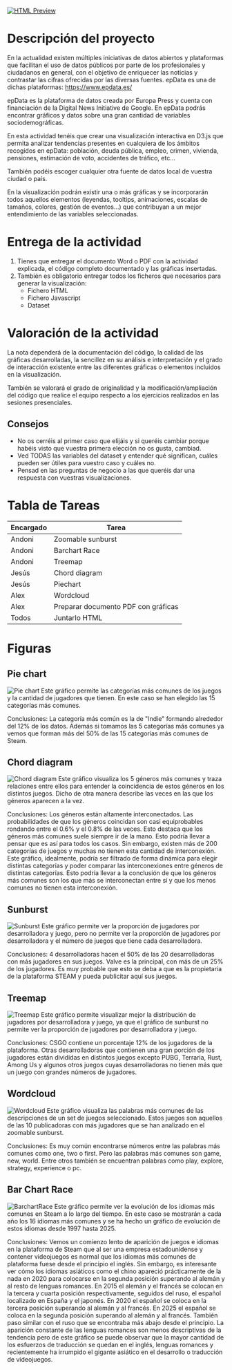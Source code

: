 [![HTML Preview](https://img.shields.io/badge/HTML-Preview-brightgreen)](https://html-preview.github.io/?url=https://github.com/AndoniAranguren/HerramientasDeVisualizacionSteam/blob/main/index.html)
# Descripción del proyecto

En la actualidad existen múltiples iniciativas de datos abiertos y plataformas que facilitan el uso de datos públicos por parte de los profesionales y ciudadanos en general, con el objetivo de enriquecer las noticias y contrastar las cifras ofrecidas por las diversas fuentes. epData es una de dichas plataformas: https://www.epdata.es/

epData es la plataforma de datos creada por Europa Press y cuenta con financiación de la Digital News Initiative de Google. En epData podrás encontrar gráficos y datos sobre una gran cantidad de variables sociodemográficas.

En esta actividad tenéis que crear una visualización interactiva en D3.js que permita analizar tendencias presentes en cualquiera de los ámbitos recogidos en epData: población, deuda pública, empleo, crimen, vivienda, pensiones, estimación de voto, accidentes de tráfico, etc…

También podéis escoger cualquier otra fuente de datos local de vuestra ciudad o país.

En la visualización podrán existir una o más gráficas y se incorporarán todos aquellos elementos (leyendas, tooltips, animaciones, escalas de tamaños, colores, gestión de eventos…) que contribuyan a un mejor entendimiento de las variables seleccionadas.

# Entrega de la actividad

1. Tienes que entregar el documento Word o PDF con la actividad explicada, el código completo documentado y las gráficas insertadas. 
2. También es obligatorio entregar todos los ficheros que necesarios para generar la visualización:
   - Fichero HTML
   - Fichero Javascript
   - Dataset 

# Valoración de la actividad

La nota dependerá de la documentación del código, la calidad de las gráficas desarrolladas, la sencillez en su análisis e interpretación y el grado de interacción existente entre las diferentes gráficas o elementos incluidos en la visualización.

También se valorará el grado de originalidad y la modificación/ampliación del código que realice el equipo respecto a los ejercicios realizados en las sesiones presenciales.
## Consejos
- No os cerréis al primer caso que elijáis y si queréis cambiar porque habéis visto que vuestra primera elección no os gusta, cambiad.
- Ved TODAS las variables del dataset y entender qué significan, cuáles pueden ser útiles para vuestro caso y cuáles no.
- Pensad en las preguntas de negocio a las que queréis dar una respuesta con vuestras visualizaciones.

# Tabla de Tareas
| Encargado | Tarea                               |
|-----------|-------------------------------------|
| Andoni    | Zoomable sunburst                   |
| Andoni    | Barchart Race                       |
| Andoni    | Treemap                             |
| Jesús     | Chord diagram                       |
| Jesús     | Piechart                            |
| Alex      | Wordcloud                           |
| Alex      | Preparar documento PDF con gráficas |
| Todos     | Juntarlo HTML                       |

# Figuras
## Pie chart
![Pie chart](figures/Piechart.png)
Este gráfico permite las categorías más comunes de los juegos y la cantidad de jugadores que tienen. En este caso se han elegido las 15 categorías más comunes.

Conclusiones: La categoría más común es la de "Indie" formando alrededor del 12% de los datos. Además si tomamos las 5 categorías más comunes ya vemos que forman más del 50% de las 15 categorías más comunes de Steam.

## Chord diagram
![Chord diagram](figures/ChordDiagram.png)
Este gráfico visualiza los 5 géneros más comunes y traza relaciones entre ellos para entender la coincidencia de estos géneros en los distintos juegos. Dicho de otra manera describe las veces en las que los géneros aparecen a la vez.

Conclusiones: Los géneros están altamente interconectados. Las probabilidades de que los géneros coincidan son casi equiprobables rondando entre el 0.6% y el 0.8% de las veces. Esto destaca que los géneros más comunes suele siempre ir de la mano. Esto podría llevar a pensar que es así para todos los casos. Sin embargo, existen más de 200 categorías de juegos y muchas no tienen esta cantidad de interconexión. Este gráfico, idealmente, podría ser filtrado de forma dinámica para elegir distintas categorías y poder comparar las interconexiones entre géneros de distintas categorías. Esto podría llevar a la conclusión de que los géneros más comunes son los que más se interconectan entre sí y que los menos comunes no tienen esta interconexión.


## Sunburst
![Sunburst](figures/Sunburst.png)
Este gráfico permite ver la proporción de jugadores por desarrolladora y juego, pero no permite ver la proporción de jugadores por desarrolladora y el número de juegos que tiene cada desarrolladora.

Conclusiones: 4 desarrolladoras hacen el 50% de las 20 desarrolladoras con más jugadores en sus juegos.
Valve es la principal, con más de un 25% de los jugadores. Es muy probable que esto se deba a que es la propietaria de la plataforma STEAM y pueda publicitar aquí sus juegos.

## Treemap
![Treemap](figures/Treemap.png)
Este gráfico permite visualizar mejor la distribución de jugadores por desarrolladora y juego, ya que el gráfico de sunburst no permite ver la proporción de jugadores por desarrolladora y juego.

Conclusiones: CSGO contiene un porcentaje 12% de los jugadores de la plataforma. Otras desarrolladoras que contienen una gran porción de los jugadores están divididas en distintos juegos excepto PUBG, Terraria, Rust, Among Us y algunos otros juegos cuyas desarrolladoras no tienen más que un juego con grandes números de jugadores.

## Wordcloud
![Wordcloud](figures/Wordcloud.png)
Este gráfico visualiza las palabras más comunes de las descripciones de un set de juegos seleccionado. Estos juegos son aquellos de las 10 publicadoras con más jugadores que se han analizado en el zoomable sunburst.

Conclusiones: Es muy común encontrarse números entre las palabras más comunes como one, two o first. Pero las palabras más comunes son game, new, world. Entre otros también se encuentran palabras como play, explore, strategy, experience o pc.

## Bar Chart Race
![BarchartRace](figures/BarchartRace.PNG)
Este gráfico permite ver la evolución de los idiomas más comunes en Steam a lo largo del tiempo. En este caso se mostrarán a cada año los 16 idiomas más comunes y se ha hecho un gráfico de evolución de estos idiomas desde 1997 hasta 2025.

Conclusiones: Vemos un comienzo lento de aparición de juegos e idiomas en la plataforma de Steam que al ser una empresa estadounidense y contener videojuegos es normal que los idiomas más comunes de plataforma fuese desde el principio el inglés. Sin embargo, es interesante ver cómo los idiomas asiáticos como el chino apareció prácticamente de la nada en 2020 para colocarse en la segunda posición superando al alemán y al resto de lenguas romances. En 2015 el alemán y el francés se colocan en la tercera y cuarta posición respectivamente, seguidos del ruso, el español localizado en España y el japonés. En 2020 el español se coloca en la tercera posición superando al alemán y al francés. En 2025 el español se coloca en la segunda posición superando al alemán y al francés. También paso similar con el ruso que se encontraba más abajo desde el principio. La aparición constante de las lenguas romances son menos descriptivas de la tendencia pero de este gráfico se puede observar que la mayor cantidad de los esfuerzos de traducción se quedan en el inglés, lenguas romances y recientemente ha irrumpido el gigante asiático en el desarrollo o traducción de videojuegos. 
